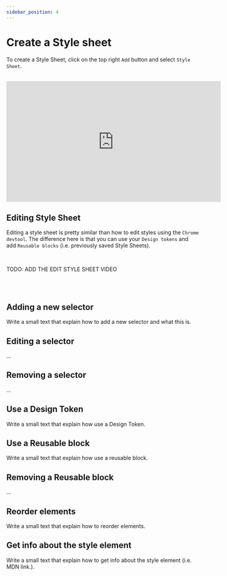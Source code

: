 ```yaml
---
sidebar_position: 4
---
```


# Create a Style sheet

To create a Style Sheet, click on the top right `Add` button and select `Style Sheet`.

<br />
<iframe width="560" height="315" src="https://www.youtube.com/embed/fj-ReuoOkl0" title="YouTube video player" frameborder="0" allow="accelerometer; autoplay; clipboard-write; encrypted-media; gyroscope; picture-in-picture" allowfullscreen></iframe>

<br />

## Editing Style Sheet

Editing a style sheet is pretty similar than how to edit styles using the `Chrome devtool`. The difference here is that you can use your `Design tokens` and add `Reusable blocks` (i.e. previously saved Style Sheets).

<br />

TODO: ADD THE EDIT STYLE SHEET VIDEO

<br />
<br />

## Adding a new selector

Write a small text that explain how to add a new selector and what this is.

## Editing a selector

...

## Removing a selector

...

## Use a Design Token

Write a small text that explain how use a Design Token.

## Use a Reusable block

Write a small text that explain how use a reusable block.

## Removing a Reusable block

...

## Reorder elements

Write a small text that explain how to reorder elements.

## Get info about the style element

Write a small text that explain how to get info about the style element (i.e. MDN link.).